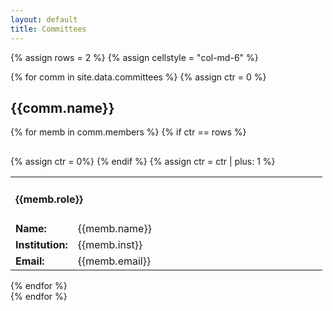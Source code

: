 ```yaml
---
layout: default
title: Committees
---
```


{% assign rows = 2 %}
{% assign cellstyle = "col-md-6" %}

{% for comm in site.data.committees %}
{% assign ctr = 0 %}
<div class = "row">
<h2> {{comm.name}}</h2>
<a name = "{{comm.name | remove: " " }}"></a>
  {% for memb in comm.members %}
    {% if ctr == rows %}
</div>
<div class = "row" style = "margin-top: 30px;">
{% assign ctr = 0%}
    {% endif %}
    {% assign ctr = ctr | plus: 1 %}
<div class = "{{cellstyle}}">
  <table  width = "100%">
    <tr>
      <td  colspan = "2">
        <h4>{{memb.role}}</h4>
      </td>
    </tr>
    <tr>
      <td width = "20%" > <b> Name: </b> </td>
      <td> {{memb.name}} </td>
    </tr>
    <tr>
      <td> <b> Institution: </b> </td>
      <td> {{memb.inst}} </td>
    </tr>
    <tr>
      <td> <b> Email: </b> </td>
      <td> {{memb.email}} </td>
    </tr>
  </table>
</div>  
  {% endfor %}
</div> <!-- row -->
{% endfor %}
